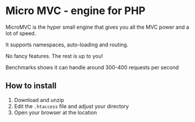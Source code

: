 # Micro MVC - engine for PHP


MicroMVC is the hyper small engine that gives you all the MVC power and a lot of speed.

It supports namespaces, auto-loading and routing.

No fancy features. The rest is up to you!



Benchmarks shows it can handle around 300-400 requests per second



## How to install

1. Download and unzip
2. Edit the `.htaccess` file and adjust your directory
3. Open your browser at the location



